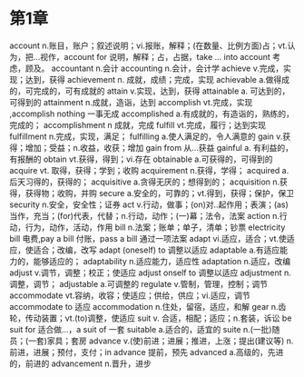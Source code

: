 # 第1章

account n.账目，账户；叙述说明；vi.报账，解释；(在数量、比例方面)占；vt.认为，把...视作，account for 说明，解释；占，占据，take ... into account 考虑，顾及。
accountant n.会计
accounting n.会计，会计学
achieve v.完成，实现；达到，获得
achievement n. 成就，成绩；完成，实现
achievable a.做得成的，可完成的，可有成就的
attain v.实现，达到，获得
attainable a. 可达到的，可得到的
attainment n.成就，造诣，达到
accomplish vt.完成，实现 ,accomplish nothing 一事无成
accomplished a.有成就的，有造诣的，熟练的，完成的；
accomplishment n 成就，完成 
fulfill vt.完成，履行；达到实现
fulfillment n.完成，实现，满足；
fulfilling a.使人满足的，令人满意的
gain v.获得；增加；受益；n.收益，收获；增加 gain from 从...获益
gainful a. 有利益的，有报酬的
obtain vt.获得，得到；vi.存在
obtainable a.可获得的，可得到的
acquire vt. 取得，获得；学到；收购
acquirement n.获得，学得；
acquired a. 后天习得的，获得的；
acquisitive a.贪得无厌的；想得到的；
acquisition n.获得，获得物；收购，并购
secure a.安全的，可靠的；vt.得到，获得；保护，保卫
security n.安全，安全性；证券
act v.行动，做事；(on)对..起作用；表演；(as)当作，充当；(for)代表，代替；n.行动，动作；(一)幕；法令，法案
action n.行动，行为，动作，活动，作用
bill n.法案；账单；单子，清单；钞票 electricity bill 电费,pay a bill 付账，pass a bill 通过一项法案
adapt vi.适应，适合；vt.使适应，使适合；改编，改写 adapt (oneself) to 调整以适应
adaptable a.有适应能力的，能够适应的；
adaptability n.适应能力，适应性
adaptation n.适应，改编
adjust v.调节，调整；校正；使适应 adjust onself to 调整以适应
adjustment n.调整，调节；
adjustable a.可调整的
regulate v.管制，管理，控制；调节
accommodate vt.容纳，收容；使适应；供给，供应；vi.适应，调节 accommodate to 适应
accommodation n.住处，留宿，适应，和解 
gear n.齿轮，传动装置；vt.(to)调整，使适应
suit v. 合适，相配；适应；n.套装，诉讼 be suit for 适合做...，a suit of 一套
suitable a.适合的，适宜的
suite n.(一批)随员；(一套)家具；套房
advance v.(使)前进；进展；推进，上涨；提出(建议等) n.前进，进展；预付，支付；in advance 提前，预先
advanced a.高级的，先进的，前进的
advancement n.晋升，进步

